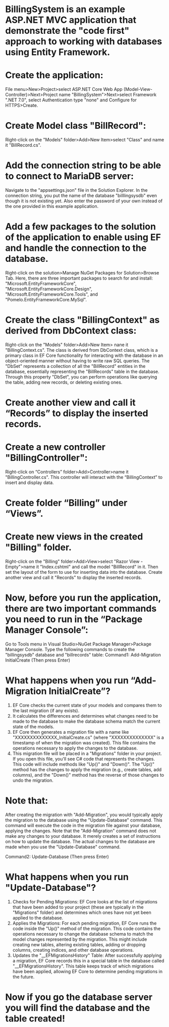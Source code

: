 # BillingSystem is an example ASP.NET MVC application that demonstrate the "code first" approach to working with databases using Entity Framework.
# Create the application:
File menu>New>Project>select ASP.NET Core Web App (Model-View-Controller)>Next>Project name "BillingSystem">Next>select Framework ".NET 7.0", select Authentication type "none" and Configure for HTTPS>Create.
# Create Model class "BillRecord":
Right-click on the "Models" folder>Add>New Item>select "Class" and name it "BillRecord.cs".
# Add the connection string to be able to connect to MariaDB server:
Navigate to the "appsettings.json" file in the Solution Explorer. 
In the connection string, you put the name of the database "billlingsysdb" even though it is not existing yet. 
Also enter the password of your own instead of the one provided in this example application.
# Add a few packages to the solution of the application to enable using EF and handle the connection to the database. 
Right-click on the solution>Manage NuGet Packages for Solution>Browse Tab. 
Here, there are three important packages to search for and install: "Microsoft.EntityFrameworkCore", "Microsoft.EntityFrameworkCore.Design", "Microsoft.EntityFrameworkCore.Tools", and "Pomelo.EntityFrameworkCore.MySql".
# Create the class "BillingContext" as derived from DbContext class:
Right-click on the "Models" folder>Add>New Item> nane it "BillingContext.cs". 
The class is derived from DbContext class, which is a primary class in EF Core functionality for interacting with the database in an object-oriented manner without having to write raw SQL queries.
The "DbSet" represents a collection of all the "BillRecord" entities in the database, essentially representing the "BillRecords" table in the database. 
Through this property "DbSet", you can perform operations like querying the table, adding new records, or deleting existing ones.
# Create another view and call it “Records” to display the inserted records. 
# Create a new controller "BillingController":
Right-click on “Controllers” folder>Add>Controller>name it "BillingController.cs".
This controller will interact with the “BillingContext” to insert and display data.
# Create folder “Billing” under “Views”. 
# Create new views in the created "Billing" folder.
Right-click on the "Billing" folder>Add>View>select "Razor View - Empty">name it "Index.cshtml" and call the model "BillRecord" in it.
Then set the layout of the form to use for inserting data into the database.
Create another view and call it "Records" to display the inserted records.
# Now, before you run the application, there are two important commands you need to run in the “Package Manager Console”:
Go to Tools menu in Visual Studio>NuGet Package Manager>Package Manager Console.
Type the following commands to create the "billingsysdb" database and "billrecords" table:
Command1: Add-Migration InitialCreate (Then press Enter)
# What happens when you run “Add-Migration InitialCreate”?
1.	EF Core checks the current state of your models and compares them to the last migration (if any exists). 
2.	It calculates the differences and determines what changes need to be made to the database to make the database schema match the current state of the models.
3.	EF Core then generates a migration file with a name like "XXXXXXXXXXXXXX_InitialCreate.cs" (where "XXXXXXXXXXXXXX" is a timestamp of when the migration was created). This file contains the operations necessary to apply the changes to the database.
4.	This migration file will be placed in a "Migrations" folder in your project. If you open this file, you'll see C# code that represents the changes. This code will include methods like "Up()" and "Down()". The "Up()" method has the changes to apply the migration (e.g., create tables, add columns), and the "Down()" method has the reverse of those changes to undo the migration.
# Note that: 
After creating the migration with "Add-Migration", you would typically apply the migration to the database using the "Update-Database" command. This command will execute the code in the migration file against your database, applying the changes.
Note that the "Add-Migration" command does not make any changes to your database. It merely creates a set of instructions on how to update the database. The actual changes to the database are made when you use the "Update-Database" command.

Command2: Update-Database (Then press Enter)
# What happens when you run "Update-Database"? 
1.	Checks for Pending Migrations: EF Core looks at the list of migrations that have been added to your project (these are typically in the "Migrations" folder) and determines which ones have not yet been applied to the database.
2.	Applies the Migrations: For each pending migration, EF Core runs the code inside the "Up()" method of the migration. This code contains the operations necessary to change the database schema to match the model changes represented by the migration. This might include creating new tables, altering existing tables, adding or dropping columns, creating indices, and other database operations.
3.	Updates the "__EFMigrationsHistory" Table: After successfully applying a migration, EF Core records this in a special table in the database called "__EFMigrationsHistory". This table keeps track of which migrations have been applied, allowing EF Core to determine pending migrations in the future.
# Now if you go the database server you will find the database and the table created!


